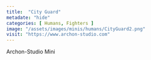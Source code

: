 ```yaml
---
title:  "City Guard"
metadate: "hide"
categories: [ Humans, Fighters ]
image: "/assets/images/minis/humans/CityGuard2.png"
visit: "https://www.archon-studio.com"
---
```

Archon-Studio Mini